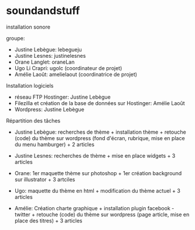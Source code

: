 soundandstuff
=============
installation sonore

groupe:
- Justine Lebègue: lebegueju 
- Justine Lesnes: justinelesnes
- Orane Langlet: oraneLan
- Ugo Li Crapri: ugolc (coordinateur de projet)
- Amélie Laoût: amelielaout (coordinatrice de projet)


Installation logiciels
- réseau FTP Hostinger: Justine Lebègue
- Filezilla et création de la base de données sur Hostinger: Amélie Laoût
- Wordpress: Justine Lebègue



Répartition des tâches

- Justine Lebègue: 
recherches de thème + installation thème + retouche (code) du thème sur wordpress (fond d'écran, rubrique, mise en place du menu hamburger) + 2 articles

- Justine Lesnes:
recherches de thème + mise en place widgets + 3 articles

- Orane:
1er maquette thème sur photoshop + 1er création background sur illustrator + 3 artciles


- Ugo:
maquette du thème en html + modification du thème actuel + 3 articles


- Amélie: 
Création charte graphique + installation plugin facebook - twitter + retouche (code) du thème sur wordpress (page article, mise en place des titres) + 3 articles
